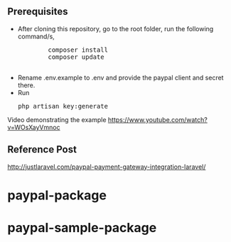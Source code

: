 ## Prerequisites
<ul>
	<li>After cloning this repository, go to the root folder, run the following command/s,
	<pre>
	    composer install
	    composer update
	</pre>
	</li>
	<li>Rename .env.example to .env and provide the paypal client and secret there.</li>
	<li>Run <pre>php artisan key:generate</pre> </li>
</ul>

Video demonstrating the example https://www.youtube.com/watch?v=WOsXayVmnoc

## Reference Post
<a href="http://justlaravel.com/paypal-payment-gateway-integration-laravel/">http://justlaravel.com/paypal-payment-gateway-integration-laravel/
</a>
# paypal-package
# paypal-sample-package
